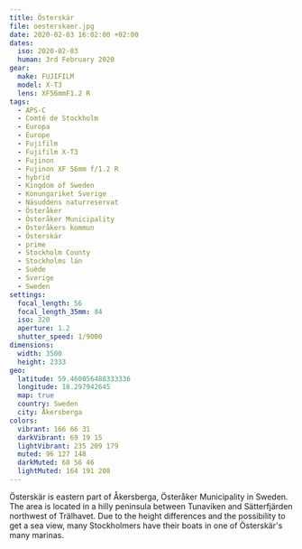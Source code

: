 ```yaml
---
title: Österskär
file: oesterskaer.jpg
date: 2020-02-03 16:02:00 +02:00
dates:
  iso: 2020-02-03
  human: 3rd February 2020
gear:
  make: FUJIFILM
  model: X-T3
  lens: XF56mmF1.2 R
tags:
  - APS-C
  - Comté de Stockholm
  - Europa
  - Europe
  - Fujifilm
  - Fujifilm X-T3
  - Fujinon
  - Fujinon XF 56mm f/1.2 R
  - hybrid
  - Kingdom of Sweden
  - Konungariket Sverige
  - Näsuddens naturreservat
  - Österåker
  - Österåker Municipality
  - Österåkers kommun
  - Österskär
  - prime
  - Stockholm County
  - Stockholms län
  - Suède
  - Sverige
  - Sweden
settings:
  focal_length: 56
  focal_length_35mm: 84
  iso: 320
  aperture: 1.2
  shutter_speed: 1/9000
dimensions:
  width: 3500
  height: 2333
geo:
  latitude: 59.460056488333336
  longitude: 18.297942645
  map: true
  country: Sweden
  city: Åkersberga
colors:
  vibrant: 166 66 31
  darkVibrant: 69 19 15
  lightVibrant: 235 209 179
  muted: 96 127 148
  darkMuted: 68 56 46
  lightMuted: 164 191 208
---
```


Österskär is eastern part of Åkersberga, Österåker Municipality in Sweden. The area is located in a hilly peninsula between Tunaviken and Sätterfjärden northwest of Trälhavet. Due to the height differences and the possibility to get a sea view, many Stockholmers have their boats in one of Österskär's many marinas.
